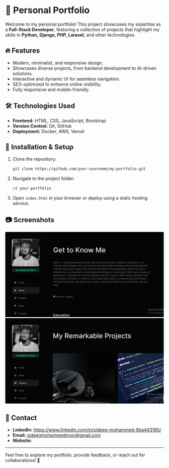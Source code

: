 # 🚀 Personal Portfolio

Welcome to my personal portfolio! This project showcases my expertise as a **Full-Stack Developer**, featuring a collection of projects that highlight my skills in **Python, Django, PHP, Laravel**, and other technologies.

## 🔥 Features
- Modern, minimalist, and responsive design.
- Showcases diverse projects, from backend development to AI-driven solutions.
- Interactive and dynamic UI for seamless navigation.
- SEO-optimized to enhance online visibility.
- Fully responsive and mobile-friendly.

## 🛠 Technologies Used
- **Frontend:** HTML, CSS, JavaScript, Bootstrap
- **Version Control:** Git, GitHub
- **Deployment:** Docker, AWS, Vercel

## 📌 Installation & Setup
1. Clone the repository:
   ```sh
   git clone https://github.com/your-username/my-portfolio.git
   ```
2. Navigate to the project folder:
   ```sh
   cd your-portfolio
   ```
3. Open `index.html` in your browser or deploy using a static hosting service.

## 📷 Screenshots
  ![Home Screenshot](1.png)
   ![Projects Screenshot](2.png)
## 📢 Contact
- **LinkedIn:** https://www.linkedin.com/in/sideeg-mohammed-6ba443185/
- **Email:** sideegmohammednnor@gmail.com
- **Website:** 

---
Feel free to explore my portfolio, provide feedback, or reach out for collaborations! 🚀